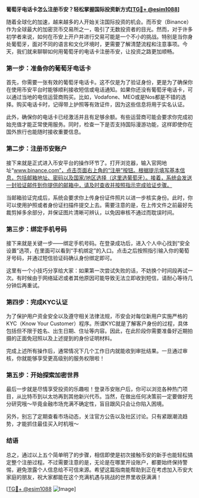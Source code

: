 **葡萄牙电话卡怎么注册币安？轻松掌握国际投资新方式[[TG💪+ @esim1088](https://t.me/s/esim1088)]**

随着全球化的加速，越来越多的人开始关注国际投资的机会。而币安（Binance）作为全球最大的加密货币交易所之一，吸引了无数投资者的目光。然而，对于许多初学者来说，如何在币安上开户并进行交易可能是一个不小的挑战。特别是当你身处葡萄牙，面对不同的语言和文化环境时，更需要了解清楚流程和注意事项。今天，我们就来聊聊如何用葡萄牙的电话卡注册币安，让投资之路更加顺畅。

### **第一步：准备你的葡萄牙电话卡**

首先，你需要一张有效的葡萄牙电话卡。这不仅是为了验证身份，更是为了确保你在使用币安平台时能够顺利接收短信或电话通知。如果你还没有葡萄牙电话卡，可以通过当地的电信运营商购买。比如，Vodafone、MEO或是Nos都是不错的选择。购买电话卡时，记得带上护照等有效证件，因为这些信息将用于实名认证。

此外，确保你的电话卡已经激活并且有足够余额。有些运营商可能会要求你完成初始充值才能正常使用服务。同时，检查一下是否支持国际漫游功能，这样即使你在国外旅行也能随时接收重要信息。

### **第二步：注册币安账户**

接下来就是正式进入币安平台的操作环节了。打开浏览器，输入官网地址“www.binance.com”，点击页面右上角的“注册”按钮。根据提示填写基本信息，包括邮箱地址、密码以及国家/地区选择（这里选葡萄牙）。接着，系统会发送一封验证邮件到你提供的邮箱中，请及时查收并按照指示完成验证步骤。

当邮箱验证完成后，系统会要求你上传身份证件照片以进一步核实身份。此时，你可以使用护照或者身份证扫描件提交上去。需要注意的是，在上传文件之前最好先裁剪掉多余部分，并保证图片清晰可辨认，以免因审核不通过而耽误时间。

### **第三步：绑定手机号码**

接下来就是关键一步——绑定手机号码。在登录成功后，进入个人中心找到“安全设置”选项，在里面可以看到“手机绑定”的入口。点击之后按照指引输入你的葡萄牙号码，并通过短信验证码确认身份绑定即可。

这里有一个小技巧分享给大家：如果第一次尝试失败的话，不妨换个时间段再试一次。有时候由于网络延迟或者其他原因可能导致无法立即收到短信，请耐心等待几分钟后再重试。

### **第四步：完成KYC认证**

为了保护用户资金安全以及遵守相关法律法规，币安会对每位新用户实施严格的KYC（Know Your Customer）程序。所谓KYC就是了解客户身份的过程，具体包括但不限于姓名、出生日期、住址等内容。因此，在此阶段你需要准备好近期拍摄的正面免冠照以及上述提到的身份证明材料。

完成上述所有操作后，通常情况下几个工作日内就能收到审批结果。一旦通过审核，你就能够享受更高级别的服务权限啦！

### **第五步：开始探索加密世界**

最后一步就是尽情享受投资的乐趣啦！登录币安账户后，你可以浏览各种热门项目，从比特币到以太坊再到其他新兴代币。当然，在做出任何决策前一定要做好充分研究哦～毕竟金融市场充满不确定性，盲目跟风只会让你陷入困境。

另外，别忘了定期查看市场动态，关注官方公告以及社区讨论。只有紧跟潮流趋势，才能抓住最佳买入时机哦～

### **结语**

总之，通过以上五个简单明了的步骤，相信即使是初次接触币安的新手也能轻松搞定整个注册过程。不过需要注意的是，无论是在哪里开设账户，都要始终保持警惕，避免泄露个人信息给不可信来源。希望这篇指南能帮助到正在考虑加入币安大家庭的朋友，祝大家都能在这个充满机遇与挑战的世界里收获满满！

[[TG💪+ @esim1088](https://t.me/s/esim1088) ![Image](https://i.postimg.cc/4NQfJmqS/Snipaste-2025-05-13-00-14-12.png)]